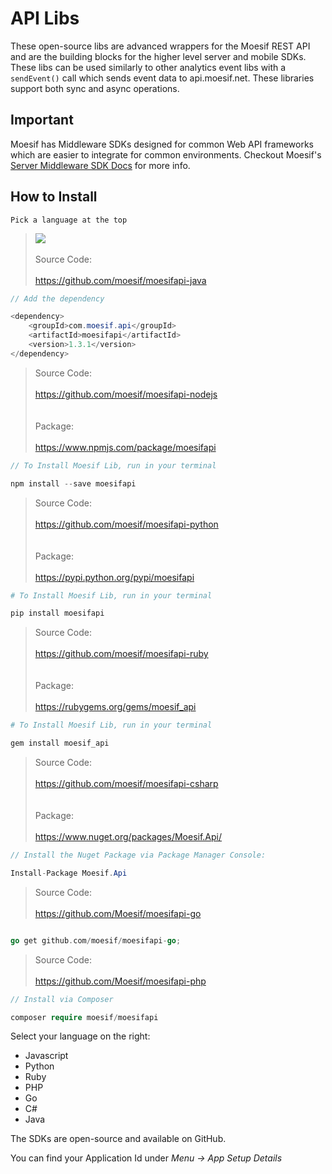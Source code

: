 # API Libs

These open-source libs are advanced wrappers for the Moesif REST API and are the building blocks for the higher level server and mobile SDKs.  These libs can be used similarly to other analytics event libs with a `sendEvent()` call which sends event data to api.moesif.net. These libraries support both sync and async operations.

## Important
<aside class="warning">
Moesif has Middleware SDKs designed for common Web API frameworks which are easier to integrate for common environments.
Checkout Moesif's <a href="https://www.moesif.com/docs/server-integration/">Server Middleware SDK Docs</a> for more info.
</aside>


## How to Install

```jsom
Pick a language at the top
```

<blockquote class="lang-specific java">
<a href="https://bintray.com/moesif/maven/moesifapi/_latestVersion">
  <img src="https://api.bintray.com/packages/moesif/maven/moesifapi/images/download.svg">
</a>
<br><br>
Source Code:<br><br>
<a href="https://github.com/moesif/moesifapi-java">https://github.com/moesif/moesifapi-java</a>
</blockquote>

```java
// Add the dependency

<dependency>
	<groupId>com.moesif.api</groupId>
	<artifactId>moesifapi</artifactId>
	<version>1.3.1</version>
</dependency>

```
<blockquote class="lang-specific javascript">
Source Code:<br><br>
<a href="https://github.com/moesif/moesifapi-nodejs">https://github.com/moesif/moesifapi-nodejs</a><br><br><br>
Package:<br><br>
<a href="https://www.npmjs.com/package/moesifapi">https://www.npmjs.com/package/moesifapi</a>
</blockquote>

```javascript
// To Install Moesif Lib, run in your terminal

npm install --save moesifapi
```

<blockquote class="lang-specific python">
Source Code:<br><br>
<a href="https://github.com/moesif/moesifapi-python">https://github.com/moesif/moesifapi-python</a><br><br><br>
Package:<br><br>
<a href="https://pypi.python.org/pypi/moesifapi">https://pypi.python.org/pypi/moesifapi</a>
</blockquote>

```python
# To Install Moesif Lib, run in your terminal

pip install moesifapi
```

<blockquote class="lang-specific ruby">
Source Code:<br><br>
<a href="https://github.com/moesif/moesifapi-ruby">https://github.com/moesif/moesifapi-ruby</a></a><br><br><br>
Package:<br><br>
<a href="https://rubygems.org/gems/moesif_api">https://rubygems.org/gems/moesif_api</a>
</blockquote>

```ruby
# To Install Moesif Lib, run in your terminal

gem install moesif_api
```

<blockquote class="lang-specific csharp">
Source Code:<br><br>
<a href="https://github.com/moesif/moesifapi-csharp">https://github.com/moesif/moesifapi-csharp</a></a><br><br><br>
Package:<br><br>
<a href="https://www.nuget.org/packages/Moesif.Api/">https://www.nuget.org/packages/Moesif.Api/</a>
</blockquote>

```csharp
// Install the Nuget Package via Package Manager Console:

Install-Package Moesif.Api
```

<blockquote class="lang-specific go">
Source Code:<br><br>
<a href="https://github.com/Moesif/moesifapi-go">https://github.com/Moesif/moesifapi-go</a>
</blockquote>

```go

go get github.com/moesif/moesifapi-go;
```

<blockquote class="lang-specific php">
Source Code:<br><br>
<a href="https://github.com/Moesif/moesifapi-php">https://github.com/Moesif/moesifapi-php</a>
</blockquote>

```php
// Install via Composer

composer require moesif/moesifapi
```

Select your language on the right:

* Javascript
* Python
* Ruby
* PHP
* Go
* C#
* Java

The SDKs are open-source and available on GitHub.

<aside class="notice">
You can find your Application Id under <i>Menu -> App Setup Details</i>
</aside>
